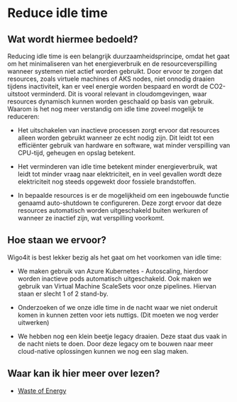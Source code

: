 # Reduce idle time

## Wat wordt hiermee bedoeld?
Reducing idle time is een belangrijk duurzaamheidsprincipe, omdat het gaat om het minimaliseren van het energieverbruik en de resourceverspilling wanneer systemen niet actief worden gebruikt. Door ervoor te zorgen dat resources, zoals virtuele machines of AKS nodes, niet onnodig draaien tijdens inactiviteit, kan er veel energie worden bespaard en wordt de CO2-uitstoot verminderd. Dit is vooral relevant in cloudomgevingen, waar resources dynamisch kunnen worden geschaald op basis van gebruik. Waarom is het nog meer verstandig om idle time zoveel mogelijk te reduceren:

- Het uitschakelen van inactieve processen zorgt ervoor dat resources alleen worden gebruikt wanneer ze echt nodig zijn. Dit leidt tot een efficiënter gebruik van hardware en software, wat minder verspilling van CPU-tijd, geheugen en opslag betekent.

- Het verminderen van idle time betekent minder energieverbruik, wat leidt tot minder vraag naar elektriciteit, en in veel gevallen wordt deze elektriciteit nog steeds opgewekt door fossiele brandstoffen.

- In bepaalde resources is er de mogelijkheid om een ingebouwde functie genaamd auto-shutdown te configureren. Deze zorgt ervoor dat deze resources automatisch worden uitgeschakeld buiten werkuren of wanneer ze inactief zijn, wat verspilling voorkomt.

## Hoe staan we ervoor?
Wigo4it is best lekker bezig als het gaat om het voorkomen van idle time:

- We maken gebruik van Azure Kubernetes - Autoscaling, hierdoor worden inactieve pods automatisch uitgeschakeld. Ook maken we gebruik van Virtual Machine ScaleSets voor onze pipelines. Hiervan staan er slecht 1 of 2 stand-by. 

- Onderzoeken of we onze idle time in de nacht waar we niet onderuit komen in kunnen zetten voor iets nuttigs. (Dit moeten we nog verder uitwerken)

- We hebben nog een klein beetje legacy draaien. Deze staat dus vaak in de nacht niets te doen. Door deze legacy om te bouwen naar meer cloud-native oplossingen kunnen we nog een slag maken. 

## Waar kan ik hier meer over lezen?
- <a href="https://www.computerweekly.com/feature/A-waste-of-energy-Dealing-with-idle-servers-in-the-datacentre" target="_blank">Waste of Energy</a>